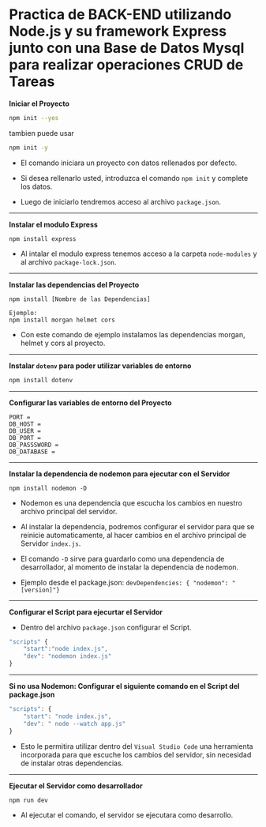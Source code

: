 # Practica de BACK-END utilizando Node.js y su framework Express junto con una Base de Datos Mysql para  realizar operaciones CRUD de Tareas
**Iniciar el Proyecto**

```bash
npm init --yes
```
tambien puede usar

```bash
npm init -y
```
* El comando iniciara un proyecto con datos rellenados por defecto.
* Si desea rellenarlo usted, introduzca el comando `npm init` y complete los datos.

* Luego de iniciarlo tendremos acceso al archivo `package.json`.

---

**Instalar el modulo Express**

```
npm install express
```

* Al intalar el modulo express tenemos acceso a la carpeta `node-modules` y al archivo `package-lock.json`.

---

**Instalar las dependencias del Proyecto**
```
npm install [Nombre de las Dependencias]

Ejemplo:
npm install morgan helmet cors  
```
* Con este comando de ejemplo instalamos las dependencias morgan, helmet y cors al proyecto.

---

**Instalar `dotenv` para poder utilizar variables de entorno**
```bash
npm install dotenv
```

---

**Configurar las variables de entorno del Proyecto**
```
PORT =
DB_HOST =
DB_USER =
DB_PORT =
DB_PASSSWORD =
DB_DATABASE =
```
---

**Instalar la dependencia de nodemon para ejecutar con el Servidor**
```
npm install nodemon -D
```
* Nodemon es una dependencia que escucha los cambios en nuestro archivo principal del servidor.
* Al instalar la dependencia, podremos configurar el servidor para que se reinicie automaticamente, al hacer cambios en el archivo principal de Servidor `index.js`.
* El comando `-D` sirve para guardarlo como una dependencia de desarrollador, al momento de instalar la dependencia de nodemon.

* Ejemplo desde el package.json: `devDependencies: { "nodemon": "[version]"}`

---

**Configurar el Script para ejecurtar el Servidor**

* Dentro del archivo `package.json` configurar el Script.
```javascript
"scripts" {
    "start":"node index.js",
    "dev": "nodemon index.js"
}
```
---

**Si no usa Nodemon: Configurar el siguiente comando en el Script del package.json**
```javascript
"scripts": {
    "start": "node index.js",
    "dev": " node --watch app.js"
}
``` 

- Esto le permitira utilizar dentro del `Visual Studio Code` una herramienta incorporada para que escuche los cambios del servidor, sin necesidad de instalar otras dependencias.

---

**Ejecutar el Servidor como desarrollador**
```
npm run dev
```
* Al ejecutar el comando, el servidor se ejecutara como desarrollo.
